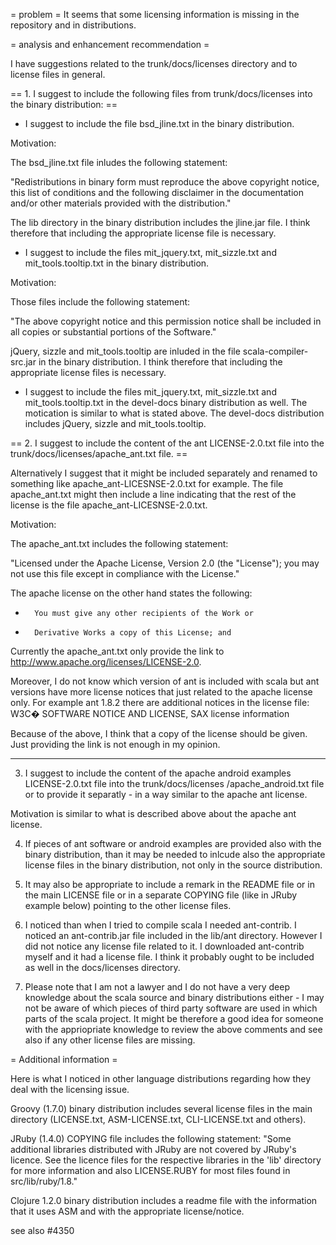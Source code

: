 = problem =
It seems that some licensing information is missing in the repository and in distributions.

= analysis and enhancement recommendation =

I have suggestions related to the trunk/docs/licenses directory and to license files in general.

== 1. I suggest to include the following files from trunk/docs/licenses into the binary distribution: ==

   *  I suggest to include the file bsd_jline.txt in the binary distribution.

  Motivation:

  The bsd_jline.txt file inludes the following statement:

  "Redistributions in binary form must reproduce the above copyright notice, this list of conditions and the following disclaimer in the documentation and/or other materials provided with the distribution."

  The lib directory in the binary distribution includes the jline.jar file. I think therefore that including the appropriate license file is necessary.

   *  I suggest to include the files mit_jquery.txt, mit_sizzle.txt and mit_tools.tooltip.txt in the binary distribution.

  Motivation:

  Those files include the following statement:

  "The above copyright notice and this permission notice shall be included in all copies or substantial portions of the Software."

  jQuery, sizzle and mit_tools.tooltip are inluded in the file scala-compiler-src.jar in the binary distribution. I think therefore that including the appropriate license files is necessary.

   *  I suggest to include the files mit_jquery.txt, mit_sizzle.txt and mit_tools.tooltip.txt in the devel-docs binary distribution as well. The motication is similar to what is stated above. The devel-docs distribution includes jQuery, sizzle and mit_tools.tooltip.

== 2. I suggest to include the content of the ant LICENSE-2.0.txt file into the trunk/docs/licenses/apache_ant.txt file.  ==

Alternatively I suggest that it might be included separately and renamed to something like apache_ant-LICESNSE-2.0.txt for example. The file apache_ant.txt might then include a line indicating that the rest of the license is the file apache_ant-LICESNSE-2.0.txt.

  Motivation:

  The apache_ant.txt includes the following statement: 

  "Licensed under the Apache License, Version 2.0 (the "License"); you may not use this file except in compliance with the License."

  The apache license on the other hand states the following:

   *       You must give any other recipients of the Work or
   *       Derivative Works a copy of this License; and

  Currently the apache_ant.txt only provide the link to http://www.apache.org/licenses/LICENSE-2.0.

  Moreover, I do not know which version of ant is included with scala but ant versions have more license notices that just related to the apache license only. For example ant 1.8.2 there are additional notices in the license file: W3C� SOFTWARE NOTICE AND LICENSE, SAX license information

  Because of the above, I think that a copy of the license should be given. Just providing the link is not enough in my opinion.


----


 3. I suggest to include the content of the apache android examples LICENSE-2.0.txt file into the trunk/docs/licenses  /apache_android.txt file or to provide it separatly - in a way similar to the apache ant license. 

  Motivation is similar to what is described above about the apache ant license.

 4. If pieces of ant software or android examples are provided also with the binary distribution, than it may be needed to inlcude also the appropriate license files in the binary distribution, not only in the source distribution.

 5. It may also be appropriate to include a remark in the README file or in the main LICENSE file or in a separate COPYING file (like in JRuby example below) pointing to the other license files. 

 6. I noticed than when I tried to compile scala I needed ant-contrib. I noticed an ant-contrib.jar file included in the lib/ant directory. However I did not notice any license file related to it. I downloaded ant-contrib myself and it had a license file. I think it probably ought to be included as well in the docs/licenses directory.

 7. Please note that I am not a lawyer and I do not have a very deep knowledge about the scala source and binary distributions either - I may not be aware of which pieces of third party software are used in which parts of the scala project. It might be therefore a good idea for someone with the appriopriate knowledge to review the above comments and see also if any other license files are missing.

= Additional information =

Here is what I noticed in other language distributions regarding how they deal with the licensing issue.

Groovy (1.7.0) binary distribution includes several license files in the main directory (LICENSE.txt, ASM-LICENSE.txt, CLI-LICENSE.txt and others).


JRuby (1.4.0) COPYING file includes the following statement:
"Some additional libraries distributed with JRuby are not covered by
JRuby's licence. See the licence files for the respective libraries in
the 'lib' directory for more information and also LICENSE.RUBY for most
files found in src/lib/ruby/1.8."


Clojure 1.2.0 binary distribution includes a readme file with the information that it uses ASM and with the appropriate license/notice.
 
see also #4350
